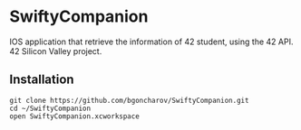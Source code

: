 # SwiftyCompanion
IOS application that retrieve the information of 42 student, using the 42 API. 42 Silicon Valley project.

## Installation

```
git clone https://github.com/bgoncharov/SwiftyCompanion.git
cd ~/SwiftyCompanion
open SwiftyCompanion.xcworkspace
```
